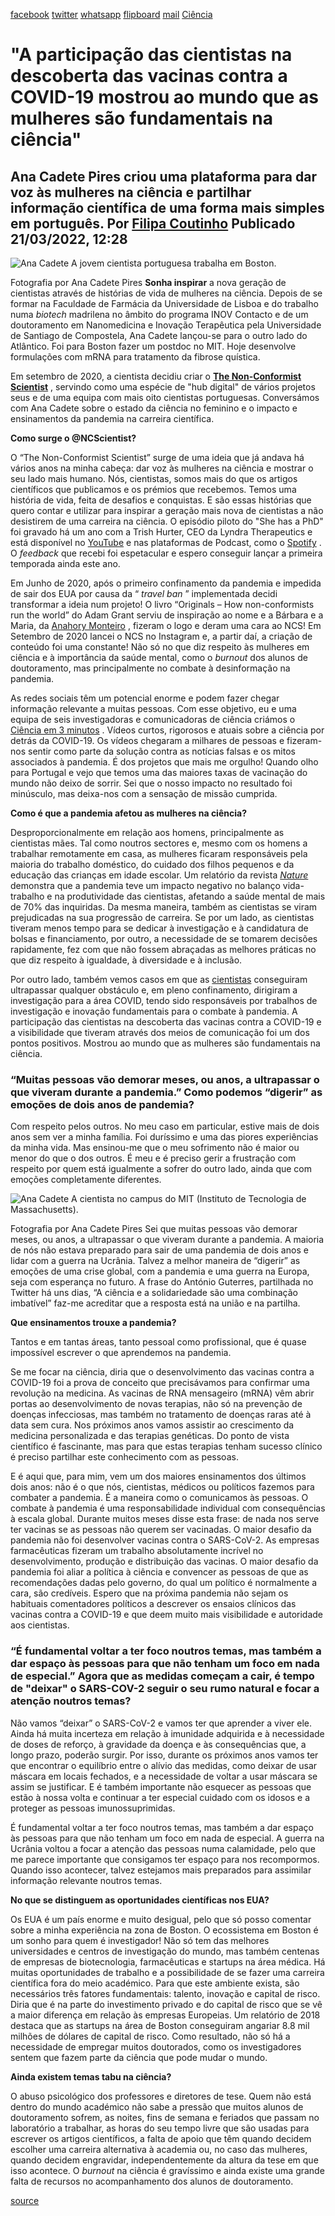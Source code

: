 [facebook](https://www.facebook.com/sharer/sharer.php?u=https%3A%2F%2Fwww.natgeo.pt%2Fciencia%2F2022%2F03%2Fentrevista-ana-cadete-pires) [twitter](https://twitter.com/share?url=https%3A%2F%2Fwww.natgeo.pt%2Fciencia%2F2022%2F03%2Fentrevista-ana-cadete-pires&via=natgeo&text=%22A%20participa%C3%A7%C3%A3o%20das%20cientistas%20na%20descoberta%20das%20vacinas%20contra%20a%20COVID-19%20mostrou%20ao%20mundo%20que%20as%20mulheres%20s%C3%A3o%20fundamentais%20na%20ci%C3%AAncia%22) [whatsapp](https://web.whatsapp.com/send?text=https%3A%2F%2Fwww.natgeo.pt%2Fciencia%2F2022%2F03%2Fentrevista-ana-cadete-pires) [flipboard](https://share.flipboard.com/bookmarklet/popout?v=2&title=%22A%20participa%C3%A7%C3%A3o%20das%20cientistas%20na%20descoberta%20das%20vacinas%20contra%20a%20COVID-19%20mostrou%20ao%20mundo%20que%20as%20mulheres%20s%C3%A3o%20fundamentais%20na%20ci%C3%AAncia%22&url=https%3A%2F%2Fwww.natgeo.pt%2Fciencia%2F2022%2F03%2Fentrevista-ana-cadete-pires) [mail](mailto:?subject=NatGeo&body=https%3A%2F%2Fwww.natgeo.pt%2Fciencia%2F2022%2F03%2Fentrevista-ana-cadete-pires%20-%20%22A%20participa%C3%A7%C3%A3o%20das%20cientistas%20na%20descoberta%20das%20vacinas%20contra%20a%20COVID-19%20mostrou%20ao%20mundo%20que%20as%20mulheres%20s%C3%A3o%20fundamentais%20na%20ci%C3%AAncia%22) [Ciência](https://www.natgeo.pt/ciencia) 
# "A participação das cientistas na descoberta das vacinas contra a COVID-19 mostrou ao mundo que as mulheres são fundamentais na ciência" 
## Ana Cadete Pires criou uma plataforma para dar voz às mulheres na ciência e partilhar informação científica de uma forma mais simples em português. Por [Filipa Coutinho](https://www.natgeo.pt/autor/filipa-coutinho) Publicado 21/03/2022, 12:28 
![Ana Cadete ](img/files_styles_image_00_public_img_0.jpeg)
A jovem cientista portuguesa trabalha em Boston. 

Fotografia por Ana Cadete Pires **Sonha inspirar** a nova geração de cientistas através de histórias de vida de mulheres na ciência. Depois de se formar na Faculdade de Farmácia da Universidade de Lisboa e do trabalho numa _biotech_ madrilena no âmbito do programa INOV Contacto e de um doutoramento em Nanomedicina e Inovação Terapêutica pela Universidade de Santiago de Compostela, Ana Cadete lançou-se para o outro lado do Atlântico. Foi para Boston fazer um postdoc no MIT. Hoje desenvolve formulações com mRNA para tratamento da fibrose quística. 

Em setembro de 2020, a cientista decidiu criar o **[The Non-Conformist Scientist](https://ncscientist.com/)** , servindo como uma espécie de "hub digital" de vários projetos seus e de uma equipa com mais oito cientistas portuguesas. Conversámos com Ana Cadete sobre o estado da ciência no feminino e o impacto e ensinamentos da pandemia na carreira científica. 

**Como surge o @NCScientist?** 

O “The Non-Conformist Scientist” surge de uma ideia que já andava há vários anos na minha cabeça: dar voz às mulheres na ciência e mostrar o seu lado mais humano. Nós, cientistas, somos mais do que os artigos científicos que publicamos e os prémios que recebemos. Temos uma história de vida, feita de desafios e conquistas. E são essas histórias que quero contar e utilizar para inspirar a geração mais nova de cientistas a não desistirem de uma carreira na ciência. O episódio piloto do "She has a PhD" foi gravado há um ano com a Trish Hurter, CEO da Lyndra Therapeutics e está disponível no [YouTube](https://nam04.safelinks.protection.outlook.com/?url=https%3A%2F%2Fwww.youtube.com%2Fwatch%3Fv%3DjTivA-bs2Uk&data=04%7C01%7CFilipa.Coutinho%40disney.com%7C5ba6622a0e844077473f08da0b35a496%7C56b731a8a2ac4c32bf6b616810e913c6%7C1%7C0%7C637834622276403105%7CUnknown%7CTWFpbGZsb3d8eyJWIjoiMC4wLjAwMDAiLCJQIjoiV2luMzIiLCJBTiI6Ik1haWwiLCJXVCI6Mn0%3D%7C3000&sdata=K%2F%2FVyBZ%2BPgyUkRRt0p9v0hinWZwecIBrfcuQeHh9rVA%3D&reserved=0) e nas plataformas de Podcast, como o [Spotify](https://nam04.safelinks.protection.outlook.com/?url=https%3A%2F%2Fopen.spotify.com%2Fepisode%2F68eTORXhxebPP9zqnXMg7A%3Fsi%3D5T01kx98SleADlwKOYfj0A&data=04%7C01%7CFilipa.Coutinho%40disney.com%7C5ba6622a0e844077473f08da0b35a496%7C56b731a8a2ac4c32bf6b616810e913c6%7C1%7C0%7C637834622276403105%7CUnknown%7CTWFpbGZsb3d8eyJWIjoiMC4wLjAwMDAiLCJQIjoiV2luMzIiLCJBTiI6Ik1haWwiLCJXVCI6Mn0%3D%7C3000&sdata=POWYenxdi8Jk1jE2wJvxCn6c0CpgqKVKUukjiS5yS30%3D&reserved=0) . O _feedback_ que recebi foi espetacular e espero conseguir lançar a primeira temporada ainda este ano. 

Em Junho de 2020, após o primeiro confinamento da pandemia e impedida de sair dos EUA por causa da “ _travel ban_ ” implementada decidi transformar a ideia num projeto! O livro “Originals – How non-conformists run the world” do Adam Grant serviu de inspiração ao nome e a Bárbara e a Maria, da [Anahory Monteiro](https://anahorymonteiro.com/) , fizeram o logo e deram uma cara ao NCS! Em Setembro de 2020 lancei o NCS no Instagram e, a partir daí, a criação de conteúdo foi uma constante! Não só no que diz respeito às mulheres em ciência e à importância da saúde mental, como o _burnout_ dos alunos de doutoramento, mas principalmente no combate à desinformação na pandemia. 

As redes sociais têm um potencial enorme e podem fazer chegar informação relevante a muitas pessoas. Com esse objetivo, eu e uma equipa de seis investigadoras e comunicadoras de ciência criámos o [Ciência em 3 minutos](https://www.youtube.com/c/cienciaem3minutos) . Vídeos curtos, rigorosos e atuais sobre a ciência por detrás da COVID-19. Os vídeos chegaram a milhares de pessoas e fizeram-nos sentir como parte da solução contra as notícias falsas e os mitos associados à pandemia. É dos projetos que mais me orgulho! Quando olho para Portugal e vejo que temos uma das maiores taxas de vacinação do mundo não deixo de sorrir. Sei que o nosso impacto no resultado foi minúsculo, mas deixa-nos com a sensação de missão cumprida. 

**Como é que a pandemia afetou as mulheres na ciência?** 

Desproporcionalmente em relação aos homens, principalmente as cientistas mães. Tal como noutros sectores e, mesmo com os homens a trabalhar remotamente em casa, as mulheres ficaram responsáveis pela maioria do trabalho doméstico, do cuidado dos filhos pequenos e da educação das crianças em idade escolar. Um relatório da revista [_Nature_](https://www.nature.com/articles/d41586-021-00854-x) demonstra que a pandemia teve um impacto negativo no balanço vida-trabalho e na produtividade das cientistas, afetando a saúde mental de mais de 70% das inquiridas. Da mesma maneira, também as cientistas se viram prejudicadas na sua progressão de carreira. Se por um lado, as cientistas tiveram menos tempo para se dedicar à investigação e à candidatura de bolsas e financiamento, por outro, a necessidade de se tomarem decisões rapidamente, fez com que não fossem abraçadas as melhores práticas no que diz respeito à igualdade, à diversidade e à inclusão. 

Por outro lado, também vemos casos em que as [cientistas](https://www.unwomen.org/en/news/stories/2021/2/compilation-women-in-science-leading-during-the-pandemic) conseguiram ultrapassar qualquer obstáculo e, em pleno confinamento, dirigiram a investigação para a área COVID, tendo sido responsáveis por trabalhos de investigação e inovação fundamentais para o combate à pandemia. A participação das cientistas na descoberta das vacinas contra a COVID-19 e a visibilidade que tiveram através dos meios de comunicação foi um dos pontos positivos. Mostrou ao mundo que as mulheres são fundamentais na ciência. 

### “Muitas pessoas vão demorar meses, ou anos, a ultrapassar o que viveram durante a pandemia.” **Como podemos “digerir” as emoções de dois anos de pandemia?** 

Com respeito pelos outros. No meu caso em particular, estive mais de dois anos sem ver a minha família. Foi duríssimo e uma das piores experiências da minha vida. Mas ensinou-me que o meu sofrimento não é maior ou menor do que o dos outros. É meu e é preciso gerir a frustração com respeito por quem está igualmente a sofrer do outro lado, ainda que com emoções completamente diferentes. 

![Ana Cadete ](img/files_styles_image_00_public_img.jpeg)
A cientista no campus do MIT (Instituto de Tecnologia de Massachusetts). 

Fotografia por Ana Cadete Pires Sei que muitas pessoas vão demorar meses, ou anos, a ultrapassar o que viveram durante a pandemia. A maioria de nós não estava preparado para sair de uma pandemia de dois anos e lidar com a guerra na Ucrânia. Talvez a melhor maneira de “digerir” as emoções de uma crise global, com a pandemia e uma guerra na Europa, seja com esperança no futuro. A frase do António Guterres, partilhada no Twitter há uns dias, “A ciência e a solidariedade são uma combinação imbatível” faz-me acreditar que a resposta está na união e na partilha. 

**Que ensinamentos trouxe a pandemia?** 

Tantos e em tantas áreas, tanto pessoal como profissional, que é quase impossível escrever o que aprendemos na pandemia. 

Se me focar na ciência, diria que o desenvolvimento das vacinas contra a COVID-19 foi a prova de conceito que precisávamos para confirmar uma revolução na medicina. As vacinas de RNA mensageiro (mRNA) vêm abrir portas ao desenvolvimento de novas terapias, não só na prevenção de doenças infecciosas, mas também no tratamento de doenças raras até à data sem cura. Nos próximos anos vamos assistir ao crescimento da medicina personalizada e das terapias genéticas. Do ponto de vista científico é fascinante, mas para que estas terapias tenham sucesso clínico é preciso partilhar este conhecimento com as pessoas. 

E é aqui que, para mim, vem um dos maiores ensinamentos dos últimos dois anos: não é o que nós, cientistas, médicos ou políticos fazemos para combater a pandemia. É a maneira como o comunicamos às pessoas. O combate à pandemia é uma responsabilidade individual com consequências à escala global. Durante muitos meses disse esta frase: de nada nos serve ter vacinas se as pessoas não querem ser vacinadas. O maior desafio da pandemia não foi desenvolver vacinas contra o SARS-CoV-2. As empresas farmacêuticas fizeram um trabalho absolutamente incrível no desenvolvimento, produção e distribuição das vacinas. O maior desafio da pandemia foi aliar a política à ciência e convencer as pessoas de que as recomendações dadas pelo governo, do qual um político é normalmente a cara, são credíveis. Espero que na próxima pandemia não sejam os habituais comentadores políticos a descrever os ensaios clínicos das vacinas contra a COVID-19 e que deem muito mais visibilidade e autoridade aos cientistas. 

### “É fundamental voltar a ter foco noutros temas, mas também a dar espaço às pessoas para que não tenham um foco em nada de especial.” **Agora que as medidas começam a cair, é tempo de "deixar" o SARS-COV-2 seguir o seu rumo natural e focar a atenção noutros temas?** 

Não vamos “deixar” o SARS-CoV-2 e vamos ter que aprender a viver ele. Ainda há muita incerteza em relação à imunidade adquirida e à necessidade de doses de reforço, à gravidade da doença e às consequências que, a longo prazo, poderão surgir. Por isso, durante os próximos anos vamos ter que encontrar o equilíbrio entre o alívio das medidas, como deixar de usar máscara em locais fechados, e a necessidade de voltar a usar máscara se assim se justificar. E é também importante não esquecer as pessoas que estão à nossa volta e continuar a ter especial cuidado com os idosos e a proteger as pessoas imunossuprimidas. 

É fundamental voltar a ter foco noutros temas, mas também a dar espaço às pessoas para que não tenham um foco em nada de especial. A guerra na Ucrânia voltou a focar a atenção das pessoas numa calamidade, pelo que me parece importante que consigamos ter espaço para nos recompormos. Quando isso acontecer, talvez estejamos mais preparados para assimilar informação relevante noutros temas. 

**No que se distinguem as oportunidades científicas nos EUA?** 

Os EUA é um país enorme e muito desigual, pelo que só posso comentar sobre a minha experiência na zona de Boston. O ecossistema em Boston é um sonho para quem é investigador! Não só tem das melhores universidades e centros de investigação do mundo, mas também centenas de empresas de biotecnologia, farmacêuticas e startups na área médica. Há muitas oportunidades de trabalho e a possibilidade de se fazer uma carreira científica fora do meio académico. Para que este ambiente exista, são necessários três fatores fundamentais: talento, inovação e capital de risco. Diria que é na parte do investimento privado e do capital de risco que se vê a maior diferença em relação às empresas Europeias. Um relatório de 2018 destaca que as startups na área de Boston conseguiram angariar 8.8 mil milhões de dólares de capital de risco. Como resultado, não só há a necessidade de empregar muitos doutorados, como os investigadores sentem que fazem parte da ciência que pode mudar o mundo. 

**Ainda existem temas tabu na ciência?** 

O abuso psicológico dos professores e diretores de tese. Quem não está dentro do mundo académico não sabe a pressão que muitos alunos de doutoramento sofrem, as noites, fins de semana e feriados que passam no laboratório a trabalhar, as horas do seu tempo livre que são usadas para escrever os artigos científicos, a falta de apoio que têm quando decidem escolher uma carreira alternativa à academia ou, no caso das mulheres, quando decidem engravidar, independentemente da altura da tese em que isso acontece. O _burnout_ na ciência é gravíssimo e ainda existe uma grande falta de recursos no acompanhamento dos alunos de doutoramento. 



[source](https://www.natgeo.pt/ciencia/2022/03/entrevista-ana-cadete-pires)